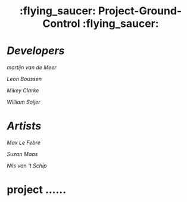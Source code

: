 <h1 align='center'> :flying_saucer: Project-Ground-Control :flying_saucer:</h1>


<h1><i>Developers</i></h1>

*martijn van de Meer*

*Leon Boussen*

*Mikey Clarke*

*William Soijer*


<h1><i>Artists</i></h1>

*Max Le Febre*

*Suzan Maas*

*Nils van 't Schip*


# project ......
